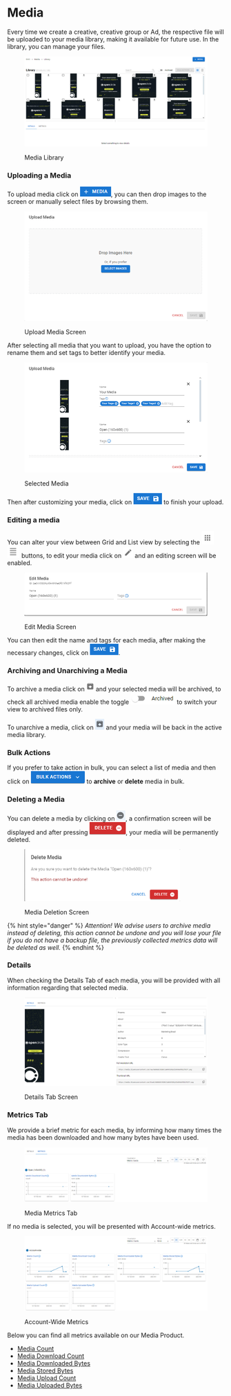 # Media

Every time we create a creative, creative group or Ad, the respective file will be uploaded to your media library, making it available for future use. In the library, you can manage your files.

<figure><img src="../../.gitbook/assets/image (434) (1).png" alt=""><figcaption><p>Media Library</p></figcaption></figure>

### Uploading a Media

To upload media click on ![Upload Media](<../../.gitbook/assets/image (435) (1).png>), you can then drop images to the screen or manually select files by browsing them.

<figure><img src="../../.gitbook/assets/image (1) (5).png" alt="" width="539"><figcaption><p>Upload Media Screen</p></figcaption></figure>

After selecting all media that you want to upload, you have the option to rename them and set tags to better identify your media.

<figure><img src="../../.gitbook/assets/image (2) (4) (1).png" alt="" width="539"><figcaption><p>Selected Media</p></figcaption></figure>

Then after customizing your media, click on ![Save](<../../.gitbook/assets/image (436).png>) to finish your upload.

### Editing a media

You can alter your view between Grid and List view by selecting the <img src="../../.gitbook/assets/image (5) (4).png" alt="Grid View" data-size="line"> <img src="../../.gitbook/assets/image (6) (4).png" alt="List View" data-size="line"> buttons, to edit your media click on <img src="../../.gitbook/assets/image (7) (4).png" alt="" data-size="line"> and an editing screen will be enabled.

<figure><img src="../../.gitbook/assets/image (8) (4).png" alt=""><figcaption><p>Edit Media Screen</p></figcaption></figure>

You can then edit the name and tags for each media, after making the necessary changes, click on ![Save](<../../.gitbook/assets/image (436).png>).

### Archiving and Unarchiving a Media

To archive a media click on <img src="../../.gitbook/assets/image (9) (4).png" alt="Archive" data-size="line"> and your selected media will be archived, to check all archived media enable the toggle <img src="../../.gitbook/assets/image (10) (4).png" alt="" data-size="line"> to switch your view to archived files only.

To unarchive a media, click on <img src="../../.gitbook/assets/image (11) (4).png" alt="Unarchive" data-size="line"> and your media will be back in the active media library.

### Bulk Actions

If you prefer to take action in bulk, you can select a list of media and then click on <img src="../../.gitbook/assets/image (15) (4).png" alt="Bulk Actions" data-size="line"> to **archive** or **delete** media in bulk.

### Deleting a Media

You can delete a media by clicking on <img src="../../.gitbook/assets/image (12) (4).png" alt="Delete" data-size="line">, a confirmation screen will be displayed and after pressing ![](<../../.gitbook/assets/image (14) (4).png>), your media will be permanently deleted.

<figure><img src="../../.gitbook/assets/image (13) (4).png" alt="" width="361"><figcaption><p>Media Deletion Screen</p></figcaption></figure>

{% hint style="danger" %}
_Attention! We advise users to archive media instead of deleting, this action cannot be undone and you will lose your file if you do not have a backup file, the previously collected metrics data will be deleted as well._
{% endhint %}

### Details

When checking the Details Tab of each media, you will be provided with all information regarding that selected media.

<figure><img src="../../.gitbook/assets/image (16) (4).png" alt=""><figcaption><p>Details Tab Screen</p></figcaption></figure>

### Metrics Tab

We provide a brief metric for each media, by informing how many times the media has been downloaded and how many bytes have been used.

<figure><img src="../../.gitbook/assets/image (17) (4).png" alt=""><figcaption><p>Media Metrics Tab</p></figcaption></figure>

If no media is selected, you will be presented with Account-wide metrics.

<figure><img src="../../.gitbook/assets/image (19) (4).png" alt=""><figcaption><p>Account-Wide Metrics</p></figcaption></figure>

Below you can find all metrics available on our Media Product.

* [Media Count](media-metrics.md#media-count)
* [Media Download Count](media-metrics.md#media-download-count)
* [Media Downloaded Bytes](media-metrics.md#media-downloaded-bytes)
* [Media Stored Bytes](media-metrics.md#media-stored-bytes)
* [Media Upload Count](media-metrics.md#media-upload-count)
* [Media Uploaded Bytes](media-metrics.md#media-uploaded-bytes)
